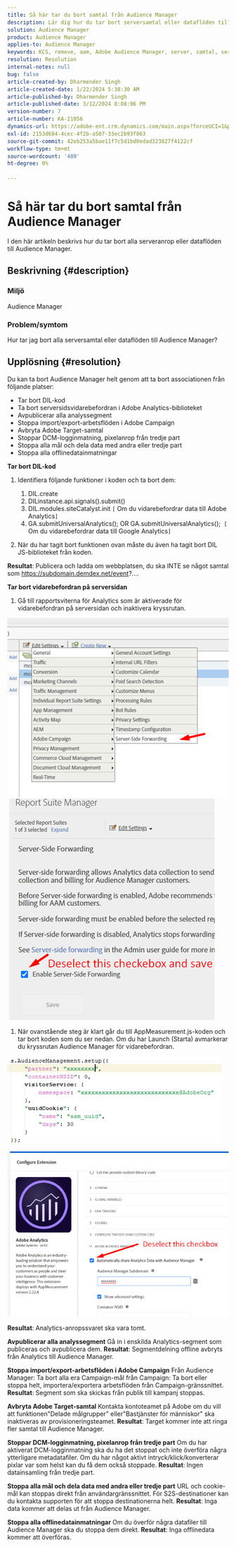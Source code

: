 ```yaml
---
title: Så här tar du bort samtal från Audience Manager
description: Lär dig hur du tar bort serversamtal eller dataflöden till Audience Manager-samtal.
solution: Audience Manager
product: Audience Manager
applies-to: Audience Manager
keywords: KCS, remove, aam, Adobe Audience Manager, server, samtal, serversamtal, How To
resolution: Resolution
internal-notes: null
bug: false
article-created-by: Dharmender Singh
article-created-date: 1/22/2024 5:38:30 AM
article-published-by: Dharmender Singh
article-published-date: 3/12/2024 8:08:06 PM
version-number: 7
article-number: KA-21056
dynamics-url: https://adobe-ent.crm.dynamics.com/main.aspx?forceUCI=1&pagetype=entityrecord&etn=knowledgearticle&id=42a4f075-e8b8-ee11-a569-6045bd006149
exl-id: 2153d684-4cec-4f2b-a507-33ec2b93f863
source-git-commit: 42eb253a5bae11f7c5d1bd0edad323827f4122cf
workflow-type: tm+mt
source-wordcount: '489'
ht-degree: 0%

---
```


# Så här tar du bort samtal från Audience Manager


I den här artikeln beskrivs hur du tar bort alla serveranrop eller dataflöden till Audience Manager.

## Beskrivning {#description}


### Miljö

Audience Manager

### Problem/symtom

Hur tar jag bort alla serversamtal eller dataflöden till Audience Manager?


## Upplösning {#resolution}


Du kan ta bort Audience Manager helt genom att ta bort associationen från följande platser:

- Tar bort DIL-kod
- Ta bort serversidsvidarebefordran i Adobe Analytics-biblioteket
- Avpublicerar alla analyssegment
- Stoppa import/export-arbetsflöden i Adobe Campaign
- Avbryta Adobe Target-samtal
- Stoppar DCM-logginmatning, pixelanrop från tredje part
- Stoppa alla mål och dela data med andra eller tredje part
- Stoppa alla offlinedatainmatningar




<b>Tar bort DIL-kod</b>

1. Identifiera följande funktioner i koden och ta bort dem:

   1. DIL.create
   2. DILinstance.api.signals().submit()
   3. DIL.modules.siteCatalyst.init `[` Om du vidarebefordrar data till Adobe Analytics`]`
   4. GA.submitUniversalAnalytics(); OR GA.submitUniversalAnalytics();  `[` Om du vidarebefordrar data till Google Analytics`]`
2. När du har tagit bort funktionen ovan måste du även ha tagit bort DIL JS-biblioteket från koden.


<b>Resultat</b>: Publicera och ladda om webbplatsen, du ska INTE se något samtal som https://subdomain.demdex.net/event?....



<b>Tar bort vidarebefordran på serversidan</b>

1. Gå till rapportsviterna för Analytics som är aktiverade för vidarebefordran på serversidan och inaktivera kryssrutan.


![](assets/8a6b5fd5-676c-ed11-9562-6045bd006239.png) ![](assets/8d6b5fd5-676c-ed11-9562-6045bd006239.png)

1. När ovanstående steg är klart går du till AppMeasurement.js-koden och tar bort koden som du ser nedan. Om du har Launch (Starta) avmarkerar du kryssrutan Audience Manager för vidarebefordran.


![](assets/8c6b5fd5-676c-ed11-9562-6045bd006239.png)             ![](assets/8b6b5fd5-676c-ed11-9562-6045bd006239.png)

<b>Resultat</b>: Analytics-anropssvaret ska vara tomt.

<b>Avpublicerar alla analyssegment</b>
Gå in i enskilda Analytics-segment som publiceras och avpublicera dem.
<b>Resultat</b>: Segmentdelning offline avbryts från Analytics till Audience Manager.

<b>Stoppa import/export-arbetsflöden i Adobe Campaign</b>
Från Audience Manager: Ta bort alla era Campaign-mål från Campaign: Ta bort eller stoppa helt, importera/exportera arbetsflöden från Campaign-gränssnittet.
<b>Resultat</b>: Segment som ska skickas från publik till kampanj stoppas.

<b>Avbryta Adobe Target-samtal</b>
Kontakta kontoteamet på Adobe om du vill att funktionen&quot;Delade målgrupper&quot; eller&quot;Bastjänster för människor&quot; ska inaktiveras av provisioneringsteamet.
<b>Resultat</b>: Target kommer inte att ringa fler samtal till Audience Manager.

<b>Stoppar DCM-logginmatning, pixelanrop från tredje part</b>
Om du har aktiverat DCM-logginmatning ska du ha det stoppat och inte överföra några ytterligare metadatafiler.
Om du har något aktivt intryck/klick/konverterar pixlar var som helst kan du få dem också stoppade.
<b>Resultat</b>: Ingen datainsamling från tredje part.

<b>Stoppa alla mål och dela data med andra eller tredje part</b>
URL och cookie-mål kan stoppas direkt från användargränssnittet.
För S2S-destinationer kan du kontakta supporten för att stoppa destinationerna helt.
<b>Resultat</b>: Inga data kommer att delas ut från Audience Manager.

<b>Stoppa alla offlinedatainmatningar</b>
Om du överför några datafiler till Audience Manager ska du stoppa dem direkt.
<b>Resultat</b>: Inga offlinedata kommer att överföras.
